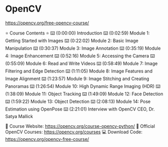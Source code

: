# OpenCV
https://opencv.org/free-opencv-course/

⭐️ Course Contents ⭐️
⌨️ (0:00:00) Introduction 
⌨️ (0:02:59) Module 1: Getting Started with Images 
⌨️ (0:22:02) Module 2: Basic Image Manipulation 
⌨️ (0:30:37) Module 3: Image Annotation 
⌨️ (0:35:19) Module 4: Image Enhancement 
⌨️ (0:52:16) Module 5: Accessing the Camera 
⌨️ (0:55:09) Module 6: Read and Write Videos 
⌨️ (0:58:49) Module 7: Image Filtering and Edge Detection 
⌨️ (1:11:05) Module 8: Image Features and Image Alignment
⌨️ (1:23:57) Module 9: Image Stitching and Creating Panoramas 
⌨️ (1:26:54) Module 10: High Dynamic Range Imaging (HDR) 
⌨️ (1:38:09) Module 11: Object Tracking 
⌨️ (1:49:09) Module 12: Face Detection 
⌨️ (1:59:22) Module 13: Object Detection 
⌨️ (2:08:13) Module 14: Pose Estimation using OpenPose 
⌨️ (2:21:01) Interview with OpenCV CEO, Dr. Satya Mallick 

🔗 Course Website: https://opencv.org/course-opencv-python/
🔗 Official OpenCV Courses: https://opencv.org/courses
💻 Download Code: https://opencv.org/opencv-free-course/
